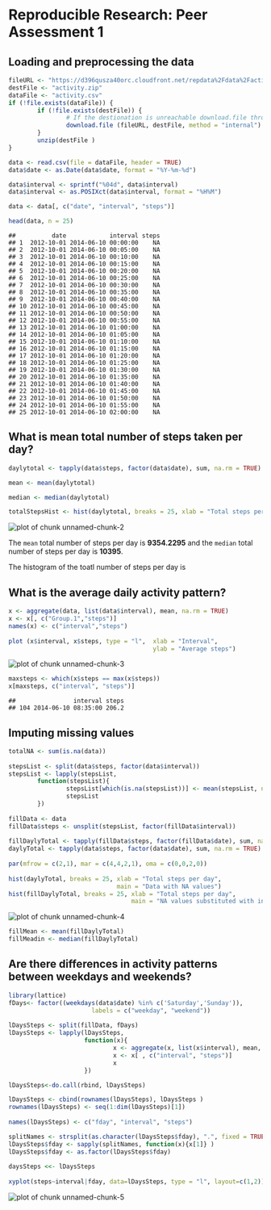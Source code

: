 # Reproducible Research: Peer Assessment 1


## Loading and preprocessing the data


```r
fileURL <- "https://d396qusza40orc.cloudfront.net/repdata%2Fdata%2Factivity.zip"
destFile <- "activity.zip"
dataFile <- "activity.csv"
if (!file.exists(dataFile)) {
        if (!file.exists(destFile)) {
                # If the destionation is unreachable download.file throws error
                download.file (fileURL, destFile, method = "internal")
        }
        unzip(destFile )
}  

data <- read.csv(file = dataFile, header = TRUE)
data$date <- as.Date(data$date, format = "%Y-%m-%d")

data$interval <- sprintf("%04d", data$interval)
data$interval <- as.POSIXct(data$interval, format = "%H%M")

data <- data[, c("date", "interval", "steps")]

head(data, n = 25)
```

```
##          date            interval steps
## 1  2012-10-01 2014-06-10 00:00:00    NA
## 2  2012-10-01 2014-06-10 00:05:00    NA
## 3  2012-10-01 2014-06-10 00:10:00    NA
## 4  2012-10-01 2014-06-10 00:15:00    NA
## 5  2012-10-01 2014-06-10 00:20:00    NA
## 6  2012-10-01 2014-06-10 00:25:00    NA
## 7  2012-10-01 2014-06-10 00:30:00    NA
## 8  2012-10-01 2014-06-10 00:35:00    NA
## 9  2012-10-01 2014-06-10 00:40:00    NA
## 10 2012-10-01 2014-06-10 00:45:00    NA
## 11 2012-10-01 2014-06-10 00:50:00    NA
## 12 2012-10-01 2014-06-10 00:55:00    NA
## 13 2012-10-01 2014-06-10 01:00:00    NA
## 14 2012-10-01 2014-06-10 01:05:00    NA
## 15 2012-10-01 2014-06-10 01:10:00    NA
## 16 2012-10-01 2014-06-10 01:15:00    NA
## 17 2012-10-01 2014-06-10 01:20:00    NA
## 18 2012-10-01 2014-06-10 01:25:00    NA
## 19 2012-10-01 2014-06-10 01:30:00    NA
## 20 2012-10-01 2014-06-10 01:35:00    NA
## 21 2012-10-01 2014-06-10 01:40:00    NA
## 22 2012-10-01 2014-06-10 01:45:00    NA
## 23 2012-10-01 2014-06-10 01:50:00    NA
## 24 2012-10-01 2014-06-10 01:55:00    NA
## 25 2012-10-01 2014-06-10 02:00:00    NA
```

## What is mean total number of steps taken per day?

```r
daylytotal <- tapply(data$steps, factor(data$date), sum, na.rm = TRUE)

mean <- mean(daylytotal)

median <- median(daylytotal)

totalStepsHist <- hist(daylytotal, breaks = 25, xlab = "Total steps per day")
```

![plot of chunk unnamed-chunk-2](figure/unnamed-chunk-2.png) 

The `mean` total number of steps per day is **9354.2295** and the `median` total number of steps per day is **10395**.

The histogram of the toatl number of steps per day is


## What is the average daily activity pattern?

```r
x <- aggregate(data, list(data$interval), mean, na.rm = TRUE)
x <- x[, c("Group.1","steps")]
names(x) <- c("interval","steps")
        
plot (x$interval, x$steps, type = "l",  xlab = "Interval", 
                                        ylab = "Average steps")
```

![plot of chunk unnamed-chunk-3](figure/unnamed-chunk-3.png) 

```r
maxsteps <- which(x$steps == max(x$steps))
x[maxsteps, c("interval", "steps")]
```

```
##                interval steps
## 104 2014-06-10 08:35:00 206.2
```

## Imputing missing values

```r
totalNA <- sum(is.na(data))
        
stepsList <- split(data$steps, factor(data$interval))
stepsList <- lapply(stepsList, 
        function(stepsList){
                stepsList[which(is.na(stepsList))] <- mean(stepsList, na.rm = TRUE)
                stepsList
        })
        
fillData <- data
fillData$steps <- unsplit(stepsList, factor(fillData$interval)) 
        
fillDaylyTotal <- tapply(fillData$steps, factor(fillData$date), sum, na.rm = TRUE)
daylyTotal <- tapply(data$steps, factor(data$date), sum, na.rm = TRUE)
        
par(mfrow = c(2,1), mar = c(4,4,2,1), oma = c(0,0,2,0))
        
hist(daylyTotal, breaks = 25, xlab = "Total steps per day", 
                              main = "Data with NA values")
hist(fillDaylyTotal, breaks = 25, xlab = "Total steps per day",
                                  main = "NA values substituted with interval means")
```

![plot of chunk unnamed-chunk-4](figure/unnamed-chunk-4.png) 

```r
fillMean <- mean(fillDaylyTotal)
fillMeadin <- median(fillDaylyTotal)
```

## Are there differences in activity patterns between weekdays and weekends?

```r
library(lattice)
fDays<- factor((weekdays(data$date) %in% c('Saturday','Sunday')), 
                       labels = c("weekday", "weekend")) 
        
lDaysSteps <- split(fillData, fDays)
lDaysSteps <- lapply(lDaysSteps, 
                     function(x){
                             x <- aggregate(x, list(x$interval), mean, na.rm = TRUE)
                             x <- x[ , c("interval", "steps")]
                             x
                     })

lDaysSteps<-do.call(rbind, lDaysSteps)

lDaysSteps <- cbind(rownames(lDaysSteps), lDaysSteps )
rownames(lDaysSteps) <- seq(1:dim(lDaysSteps)[1])
       
names(lDaysSteps) <- c("fday", "interval", "steps")

splitNames <- strsplit(as.character(lDaysSteps$fday), ".", fixed = TRUE)        
lDaysSteps$fday <- sapply(splitNames, function(x){x[1]} )
lDaysSteps$fday <- as.factor(lDaysSteps$fday)
        
daysSteps <<- lDaysSteps
        
xyplot(steps~interval|fday, data=lDaysSteps, type = "l", layout=c(1,2))
```

![plot of chunk unnamed-chunk-5](figure/unnamed-chunk-5.png) 
